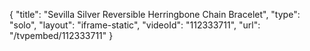 {
    "title": "Sevilla Silver Reversible Herringbone Chain Bracelet",
    "type": "solo",
    "layout": "iframe-static",
    "videoId": "112333711",
    "url": "\/tvpembed\/112333711"
}